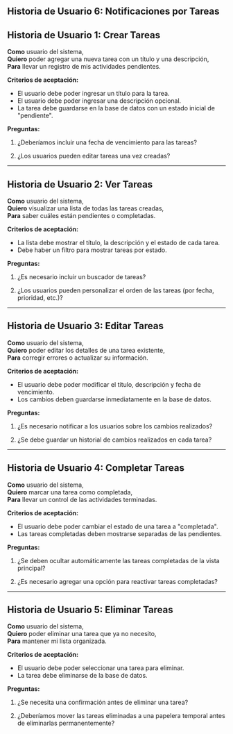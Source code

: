 ## Historia de Usuario 6: Notificaciones por Tareas

## **Historia de Usuario 1: Crear Tareas**
**Como** usuario del sistema,  
**Quiero** poder agregar una nueva tarea con un título y una descripción,  
**Para** llevar un registro de mis actividades pendientes.  

**Criterios de aceptación:**
- El usuario debe poder ingresar un título para la tarea.
- El usuario debe poder ingresar una descripción opcional.
- La tarea debe guardarse en la base de datos con un estado inicial de "pendiente".

**Preguntas:**
1. ¿Deberíamos incluir una fecha de vencimiento para las tareas?  
  
2. ¿Los usuarios pueden editar tareas una vez creadas?  
   

---

## **Historia de Usuario 2: Ver Tareas**
**Como** usuario del sistema,  
**Quiero** visualizar una lista de todas las tareas creadas,  
**Para** saber cuáles están pendientes o completadas.  

**Criterios de aceptación:**
- La lista debe mostrar el título, la descripción y el estado de cada tarea.
- Debe haber un filtro para mostrar tareas por estado.

**Preguntas:**
1. ¿Es necesario incluir un buscador de tareas?  

2. ¿Los usuarios pueden personalizar el orden de las tareas (por fecha, prioridad, etc.)?  
 

---

## **Historia de Usuario 3: Editar Tareas**
**Como** usuario del sistema,  
**Quiero** poder editar los detalles de una tarea existente,  
**Para** corregir errores o actualizar su información.  

**Criterios de aceptación:**
- El usuario debe poder modificar el título, descripción y fecha de vencimiento.
- Los cambios deben guardarse inmediatamente en la base de datos.

**Preguntas:**
1. ¿Es necesario notificar a los usuarios sobre los cambios realizados?  
  
2. ¿Se debe guardar un historial de cambios realizados en cada tarea?  
   

---

## **Historia de Usuario 4: Completar Tareas**
**Como** usuario del sistema,  
**Quiero** marcar una tarea como completada,  
**Para** llevar un control de las actividades terminadas.  

**Criterios de aceptación:**
- El usuario debe poder cambiar el estado de una tarea a "completada".
- Las tareas completadas deben mostrarse separadas de las pendientes.

**Preguntas:**
1. ¿Se deben ocultar automáticamente las tareas completadas de la vista principal?  
 
2. ¿Es necesario agregar una opción para reactivar tareas completadas?  
   

---

## **Historia de Usuario 5: Eliminar Tareas**
**Como** usuario del sistema,  
**Quiero** poder eliminar una tarea que ya no necesito,  
**Para** mantener mi lista organizada.  

**Criterios de aceptación:**
- El usuario debe poder seleccionar una tarea para eliminar.
- La tarea debe eliminarse de la base de datos.

**Preguntas:**
1. ¿Se necesita una confirmación antes de eliminar una tarea?  
   
2. ¿Deberíamos mover las tareas eliminadas a una papelera temporal antes de eliminarlas permanentemente?  
  
